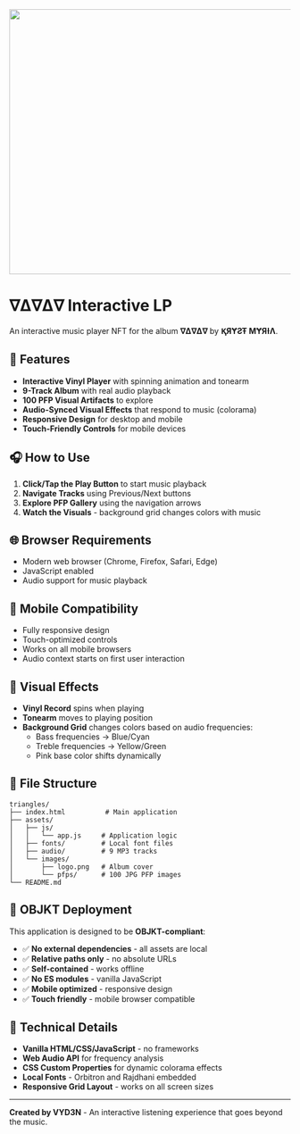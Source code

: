 <div align="center">
<img width="1200" height="475" alt="GHBanner" src="https://github.com/user-attachments/assets/0aa67016-6eaf-458a-adb2-6e31a0763ed6" />
</div>

# ∇∆∇∆∇ Interactive LP

An interactive music player NFT for the album **∇∆∇∆∇** by **ⱩЯɎƧŦ ϺɎЯƗΛ**.

## 🎵 Features

- **Interactive Vinyl Player** with spinning animation and tonearm
- **9-Track Album** with real audio playback
- **100 PFP Visual Artifacts** to explore
- **Audio-Synced Visual Effects** that respond to music (colorama)
- **Responsive Design** for desktop and mobile
- **Touch-Friendly Controls** for mobile devices

## 🎧 How to Use

1. **Click/Tap the Play Button** to start music playback
2. **Navigate Tracks** using Previous/Next buttons
3. **Explore PFP Gallery** using the navigation arrows
4. **Watch the Visuals** - background grid changes colors with music

## 🌐 Browser Requirements

- Modern web browser (Chrome, Firefox, Safari, Edge)
- JavaScript enabled
- Audio support for music playback

## 📱 Mobile Compatibility

- Fully responsive design
- Touch-optimized controls
- Works on all mobile browsers
- Audio context starts on first user interaction

## 🎨 Visual Effects

- **Vinyl Record** spins when playing
- **Tonearm** moves to playing position
- **Background Grid** changes colors based on audio frequencies:
  - Bass frequencies → Blue/Cyan
  - Treble frequencies → Yellow/Green
  - Pink base color shifts dynamically

## 📁 File Structure

```
triangles/
├── index.html          # Main application
├── assets/
│   ├── js/
│   │   └── app.js     # Application logic
│   ├── fonts/         # Local font files
│   ├── audio/         # 9 MP3 tracks
│   └── images/
│       ├── logo.png   # Album cover
│       └── pfps/      # 100 JPG PFP images
└── README.md
```

## 🚀 OBJKT Deployment

This application is designed to be **OBJKT-compliant**:

- ✅ **No external dependencies** - all assets are local
- ✅ **Relative paths only** - no absolute URLs
- ✅ **Self-contained** - works offline
- ✅ **No ES modules** - vanilla JavaScript
- ✅ **Mobile optimized** - responsive design
- ✅ **Touch friendly** - mobile browser compatible

## 🎯 Technical Details

- **Vanilla HTML/CSS/JavaScript** - no frameworks
- **Web Audio API** for frequency analysis
- **CSS Custom Properties** for dynamic colorama effects
- **Local Fonts** - Orbitron and Rajdhani embedded
- **Responsive Grid Layout** - works on all screen sizes

---

**Created by VYD3N** - An interactive listening experience that goes beyond the music.
